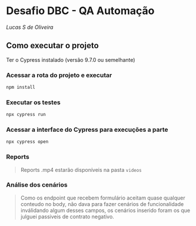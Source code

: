 # Desafio DBC - QA Automação
*Lucas S de Oliveira*

## Como executar o projeto

Ter o Cypress instalado (versão 9.7.0 ou semelhante) 

### Acessar a rota do projeto e executar 
```sh
npm install
```

### Executar os testes
```sh
npx cypress run
```

### Acessar a interface do Cypress para execuções a parte
```sh
npx cypress open
```

### Reports
> Reports .mp4  estarão disponíveis na pasta `videos`

### Análise dos cenários
> Como os endpoint que recebem formulário aceitam quase qualquer conteudo no body, não dava para fazer cenários de funcionalidade inválidando algum desses campos, os cenários inserido foram os que julguei passiveis de contrato negativo.
